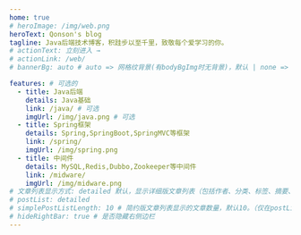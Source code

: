 ```yaml
---
home: true
# heroImage: /img/web.png
heroText: Qonson's blog
tagline: Java后端技术博客，积跬步以至千里，致敬每个爱学习的你。
# actionText: 立刻进入 →
# actionLink: /web/
# bannerBg: auto # auto => 网格纹背景(有bodyBgImg时无背景)，默认 | none => 无 | '大图地址' | background: 自定义背景样式       提示：如发现文本颜色不适应你的背景时可以到palette.styl修改$bannerTextColor变量

features: # 可选的
  - title: Java后端
    details: Java基础
    link: /java/ # 可选
    imgUrl: /img/java.png # 可选
  - title: Spring框架
    details: Spring,SpringBoot,SpringMVC等框架
    link: /spring/
    imgUrl: /img/spring.png
  - title: 中间件
    details: MySQL,Redis,Dubbo,Zookeeper等中间件
    link: /midware/
    imgUrl: /img/midware.png
# 文章列表显示方式: detailed 默认，显示详细版文章列表（包括作者、分类、标签、摘要、分页等）| simple => 显示简约版文章列表（仅标题和日期）| none 不显示文章列表
# postList: detailed
# simplePostListLength: 10 # 简约版文章列表显示的文章数量，默认10。（仅在postList设置为simple时生效）
# hideRightBar: true # 是否隐藏右侧边栏
---
```

